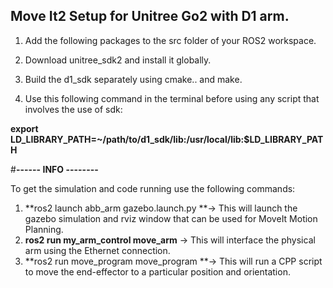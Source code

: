 ## Move It2 Setup for Unitree Go2 with D1 arm.

1) Add the following packages to the src folder of your ROS2 workspace.
   
2)  Download unitree_sdk2 and install it globally.

3) Build the d1_sdk separately using cmake.. and make.

   
4) Use this following command in the terminal before using any script that involves the use of sdk:

**export LD_LIBRARY_PATH=~/path/to/d1_sdk/lib:/usr/local/lib:$LD_LIBRARY_PATH**

#**------ INFO --------**


To get the simulation and code running use the following commands:

1) **ros2 launch abb_arm gazebo.launch.py **-> This will launch the gazebo simulation and rviz window that can be used for MoveIt Motion Planning.
2) **ros2 run my_arm_control move_arm** -> This will interface the physical arm using the Ethernet connection.
3) **ros2 run move_program move_program **-> This will run a CPP script to move the end-effector to a particular position and orientation.
